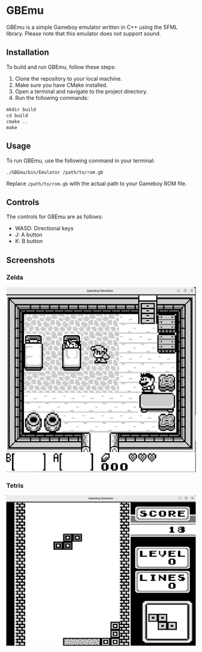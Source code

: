 # GBEmu

GBEmu is a simple Gameboy emulator written in C++ using the SFML library. Please note that this emulator does not support sound.

## Installation

To build and run GBEmu, follow these steps:

1. Clone the repository to your local machine.
2. Make sure you have CMake installed.
3. Open a terminal and navigate to the project directory.
4. Run the following commands:

```shell
mkdir build
cd build
cmake ..
make
```

## Usage

To run GBEmu, use the following command in your terminal:

```shell
./GBEmu/bin/Emulator /path/to/rom.gb
```

Replace `/path/to/rom.gb` with the actual path to your Gameboy ROM file.

## Controls

The controls for GBEmu are as follows:

- WASD: Directional keys
- J: A button
- K: B button

## Screenshots
### Zelda
![screenshot](screenshots/zelda.png)

### Tetris
![screenshot](screenshots/tetris.png)
